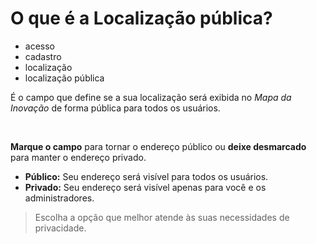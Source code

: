 # O que é a Localização pública?

- acesso
- cadastro
- localização
- localização pública

É o campo que define se a sua localização será exibida no *Mapa da Inovação* de forma pública para todos os usuários.

&nbsp;

**Marque o campo** para tornar o endereço público ou **deixe desmarcado** para manter o endereço privado.

* **Público:** Seu endereço será visível para todos os usuários.
* **Privado:** Seu endereço será visível apenas para você e os administradores.

> Escolha a opção que melhor atende às suas necessidades de privacidade.
